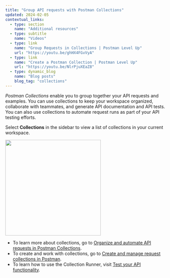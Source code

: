 ```yaml
---
title: "Group API requests with Postman Collections"
updated: 2024-02-05
contextual_links:
  - type: section
    name: "Additional resources"
  - type: subtitle
    name: "Videos"
  - type: link
    name: "Group Requests in Collections | Postman Level Up"
    url: "https://youtu.be/ghHX4FGvVyA"
  - type: link
    name: "Create a Postman Collection | Postman Level Up"
    url: "https://youtu.be/NlrPjuXEaZ8"
  - type: dynamic_blog
    name: "Blog posts"
    blog_tag: "collections"
---
```


_Postman Collections_ enable you to group together your API requests and examples. You can use collections to keep your workspace organized, collaborate with teammates, and generate API documentation and API tests. You can also use collections to automate request runs as part of your API testing efforts.

Select **Collections** in the sidebar to view a list of collections in your current workspace.

<img alt="" src="https://assets.postman.com/postman-docs/collections-overview.jpg" width="300px"/>

* To learn more about collections, go to [Organize and automate API requests in Postman Collections](/docs/collections/collections-overview/).
* To create and work with collections, go to [Create and manage request collections in Postman](/docs/collections/using-collections/).
* To learn how to use the Collection Runner, visit [Test your API functionality](/docs/collections/running-collections/running-collections-overview/).
